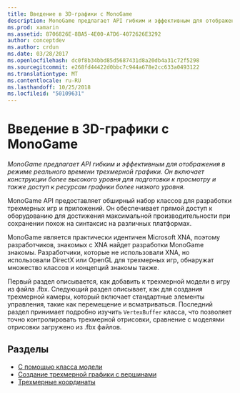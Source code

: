 ```yaml
---
title: Введение в 3D-графики с MonoGame
description: MonoGame предлагает API гибким и эффективным для отображения в режиме реального времени трехмерной графики. Он включает конструкции более высокого уровня для подготовки к просмотру и также доступ к ресурсам графики более низкого уровня.
ms.prod: xamarin
ms.assetid: 8706826E-8BA5-4E00-A7D6-4072626E3292
author: conceptdev
ms.author: crdun
ms.date: 03/28/2017
ms.openlocfilehash: dc0f8b34bbd85d5687431d8a20db4a31c72f5298
ms.sourcegitcommit: e268fd44422d0bbc7c944a678e2cc633a0493122
ms.translationtype: MT
ms.contentlocale: ru-RU
ms.lasthandoff: 10/25/2018
ms.locfileid: "50109631"
---
```

# <a name="introduction-to-3d-graphics-with-monogame"></a>Введение в 3D-графики с MonoGame

_MonoGame предлагает API гибким и эффективным для отображения в режиме реального времени трехмерной графики. Он включает конструкции более высокого уровня для подготовки к просмотру и также доступ к ресурсам графики более низкого уровня._

MonoGame API предоставляет обширный набор классов для разработки трехмерных игр и приложений. Он обеспечивает прямой доступ к оборудованию для достижения максимальной производительности при сохранении похож на синтаксис на различных платформах.

MonoGame является практически идентичен Microsoft XNA, поэтому разработчиков, знакомых с XNA найдет разработки MonoGame знакомы. Разработчики, которые не использовали XNA, но использовали DirectX или OpenGL для трехмерных игр, обнаружат множество классов и концепций знакомы также.

Первый раздел описывается, как добавить к трехмерной модели в игру из файла .fbx. Следующий раздел описывает, как для создания трехмерной камеры, который включает стандартные элементы управления, такие как перемещение и всматриваться. Последний раздел принимает подробно изучить `VertexBuffer` класса, что позволяет точно контролировать трехмерной отрисовки, сравнение с моделями отрисовки загружено из .fbx файлов.


## <a name="topics"></a>Разделы

- [С помощью класса модели](~/graphics-games/monogame/3d/part1.md)
- [Создание трехмерной графики с вершинами](~/graphics-games/monogame/3d/part2.md)
- [Трехмерные координаты](~/graphics-games/monogame/3d/part3.md)
